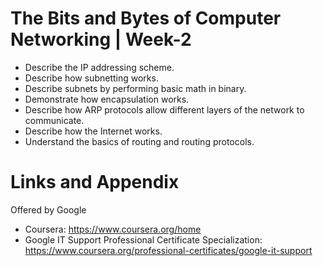 # The Bits and Bytes of Computer Networking | Week-2

* Describe the IP addressing scheme.
* Describe how subnetting works.
* Describe subnets by performing basic math in binary.
* Demonstrate how encapsulation works.
* Describe how ARP protocols allow different layers of the network to communicate.
* Describe how the Internet works.
* Understand the basics of routing and routing protocols.



Links and Appendix
========================================================
Offered by Google


- Coursera: https://www.coursera.org/home
- Google IT Support Professional Certificate Specialization: https://www.coursera.org/professional-certificates/google-it-support
